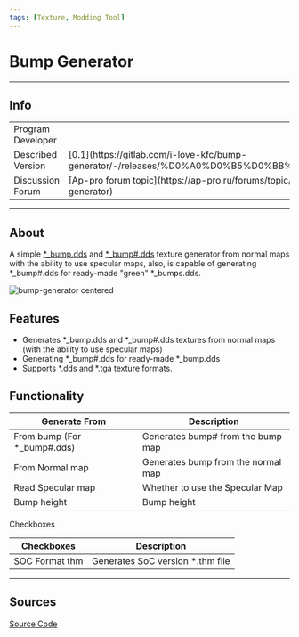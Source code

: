 ```yaml
---
tags: [Texture, Modding Tool]
---
```


# Bump Generator

___

## Info

<table>
  <tbody>
    <tr>
      <td>Program Developer</td>
      <td><Authors
          authors={['i_love_kfc']}
          size="small"
          showTitle={false}
        /></td>
    </tr>
    <tr>
      <td>Described Version</td>
      <td>
        [0.1](https://gitlab.com/i-love-kfc/bump-generator/-/releases/%D0%A0%D0%B5%D0%BB%D0%B8%D0%B7)
      </td>
    </tr>
    <tr>
      <td>Discussion Forum</td>
      <td>
        [Ap-pro forum topic](https://ap-pro.ru/forums/topic/3740-bump-generator)
      </td>
    </tr>
  </tbody>
</table>

___

## About

A simple [*_bump.dds](../../references/file-formats/textures/bump.md) and [*_bump#.dds](../../references/file-formats/textures/bump_hash.md) texture generator from normal maps with the ability to use specular maps, also, is capable of generating *_bump#.dds for ready-made "green" \*_bumps.dds.

![bump-generator centered](assets/images/bump-generator.png)

## Features

- Generates *_bump.dds and \*_bump#.dds textures from normal maps (with the ability to use specular maps)
- Generating *_bump#.dds for ready-made \*_bump.dds
- Supports *.dds and \*.tga texture formats.

## Functionality

| Generate From | Description |
|---|---|
| From bump (For *_bump#.dds) | Generates bump# from the bump map |
| From Normal map | Generates bump from the normal map |
| Read Specular map | Whether to use the Specular Map |
| Bump height | Bump height |

Checkboxes

| Checkboxes | Description |
|---|---|
| SOC Format thm | Generates SoC version *.thm file |

___

## Sources

[Source Code](https://gitlab.com/i-love-kfc/bump-generator)
